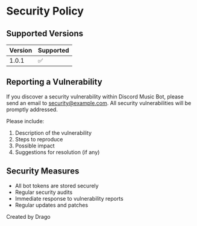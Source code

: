 # Security Policy

## Supported Versions

| Version | Supported          |
| ------- | ------------------ |
| 1.0.1   | :white_check_mark: |

## Reporting a Vulnerability

If you discover a security vulnerability within Discord Music Bot, please send an email to <security@example.com>. All security vulnerabilities will be promptly addressed.

Please include:

1. Description of the vulnerability
2. Steps to reproduce
3. Possible impact
4. Suggestions for resolution (if any)

## Security Measures

- All bot tokens are stored securely
- Regular security audits
- Immediate response to vulnerability reports
- Regular updates and patches

Created by Drago
